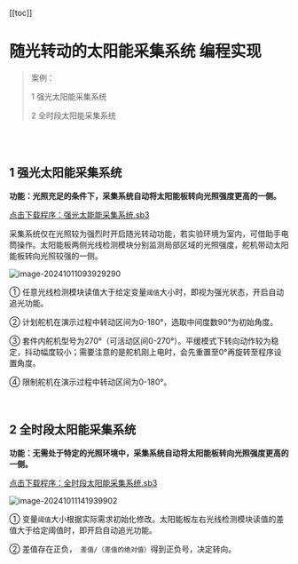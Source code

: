[[toc]]

# 随光转动的太阳能采集系统 编程实现 

> 案例：
>
> 1  强光太阳能采集系统
>
> 2  全时段太阳能采集系统

<br>

<br>

## 1 强光太阳能采集系统

**功能：光照充足的条件下，采集系统自动将太阳能板转向光照强度更高的一侧。**

<a href="/tutorial/cfdsx/sb3/07/强光太阳能采集系统.sb3">点击下载程序：强光太能能采集系统.sb3</a>

采集系统仅在光照较为强烈时开启随光转动功能，若实验环境为室内，可借助手电筒操作。太阳能板两侧光线检测模块分别监测局部区域的光照强度，舵机带动太阳能板转向光照较强的一侧。

![image-20241011093929290](/随光转动的太阳能采集系统编程实现.assets/image-20241011093929290.png)

①  任意光线检测模块读值大于给定变量`阈值`大小时，即视为强光状态，开启自动追光功能。

②  计划舵机在演示过程中转动区间为0-180°，选取中间度数90°为初始角度。

③  套件内舵机型号为270°（可活动区间0-270°）。平缓模式下转向动作较为稳定，抖动幅度较小；需要注意的是舵机刚上电时，会先重置至0°再旋转至程序设置角度。

④  限制舵机在演示过程中转动区间为0-180°。

<br>

## 2 全时段太阳能采集系统

**功能：无需处于特定的光照环境中，采集系统自动将太阳能板转向光照强度更高的一侧。**

<a href="/tutorial/cfdsx/sb3/07/全时段太阳能采集系统.sb3">点击下载程序：全时段太阳能采集系统.sb3</a>

![image-20241011141939902](/随光转动的太阳能采集系统编程实现.assets/image-20241011141939902.png)

①  变量`阈值`大小根据实际需求初始化修改。太阳能板左右光线检测模块读值的差值大于给定阈值时，即开启自动追光功能。

②  差值存在正负，` 差值/（差值的绝对值）`得到正负号，决定转向。